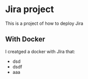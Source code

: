 # Jira project

This is a project of how to deploy Jira

## With Docker
I creatged a docker with JIra  that:

- dsd
- dsdf
- aaa